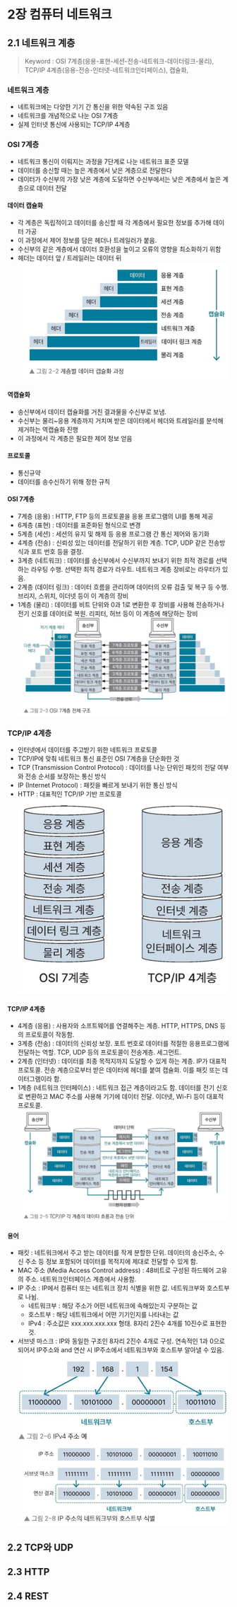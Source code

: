 # 2장 컴퓨터 네트워크
## 2.1 네트워크 계층
> Keyword : OSI 7계층(응용-표현-세션-전송-네트워크-데이터링크-물리), TCP/IP 4계층(응용-전송-인터넷-네트워크인터페이스), 캡슐화, 

### 네트워크 계층
- 네트워크에는 다양한 기기 간 통신을 위한 약속된 구조 있음
- 네트워크를 개념적으로 나눈 OSI 7계층
- 실제 인터넷 통신에 사용되는 TCP/IP 4계층

### OSI 7계층
- 네트워크 통신이 이뤄지는 과정을 7단계로 나눈 네트워크 표준 모델
- 데이터를 송신할 때는 높은 계층에서 낮은 계층으로 전달한다
- 데이터가 수신부의 가장 낮은 계층에 도달하면 수신부에서는 낮은 계층에서 높은 계층으로 데이터 전달

#### 데이터 캡슐화
- 각 계층은 독립적이고 데이터를 송신할 때 각 계층에서 필요한 정보를 추가해 데이터 가공
- 이 과정에서 제어 정보를 담은 헤더나 트레일러가 붙음. 
- 수신부의 같은 계층에서 데이터 호환성을 높이고 오류의 영향을 최소화하기 위함
- 헤더는 데이터 앞 / 트레일러는 데이터 뒤
  ![계층별 데이터 캡슐화 과정](./src/2_2.png)

#### 역캡슐화
- 송신부에서 데이터 캡슐화를 거친 결과물을 수신부로 보냄. 
- 수신부는 물리~응용 계층까지 거치며 받은 데이터에서 헤더와 트레일러를 분석해 제거하는 역캡슐화 진행
- 이 과정에서 각 계층은 필요한 제어 정보 얻음

#### 프로토콜
- 통신규약
- 데이터를 송수신하기 위해 정한 규칙

#### OSI 7계층
- 7계층 (응용) : HTTP, FTP 등의 프로토콜을 응용 프로그램의 UI를 통해 제공
- 6계층 (표현) : 데이터를 표준화된 형식으로 변경
- 5계층 (세션) : 세션의 유지 및 해제 등 응용 프로그램 간 통신 제어와 동기화
- 4계층 (전송) : 신뢰성 있는 데이터를 전달하기 위한 계층. TCP, UDP 같은 전송방식과 포트 번호 등을 결정.
- 3계층 (네트워크) : 데이터를 송신부에서 수신부까지 보내기 위한 최적 경로를 선택하는 라우팅 수행. 선택한 최적 경로가 라우트. 네트워크 계층 장비로는 라우터가 있음.
- 2계층 (데이터 링크) : 데이터 흐름을 관리하며 데이터의 오류 검출 및 복구 등 수행. 브리지, 스위치, 이더넷 등이 이 계층의 장비
- 1계층 (물리) : 데이터를 비트 단위와 0과 1로 변환한 후 장비를 사용해 전송하거나 전기 신호를 데이터로 복원. 리피터, 허브 등이 이 계층에 해당하는 장비
  ![OSI 7계층 전체 구조](./src/2_3.png)


### TCP/IP 4계층
- 인터넷에서 데이터를 주고받기 위한 네트워크 프로토콜
- TCP/IP에 맞춰 네트워크 통신 표준인 OSI 7계층을 단순화한 것
- TCP (Transmission Control Protocol) : 데이터를 나눈 단위인 패킷의 전달 여부와 전송 순서를 보장하는 통신 방식
- IP (Internet Protocol) : 패킷을 빠르게 보내기 위한 통신 방식
- HTTP : 대표적인 TCP/IP 기반 프로토콜
  ![OSI 7계층과 TCP/IP 4계층 비교](./src/2_4.png)

#### TCP/IP 4계층
- 4계층 (응용) : 사용자와 소프트웨어를 연결해주는 계층. HTTP, HTTPS, DNS 등의 프로토콜이 작동함.
- 3계층 (전송) : 데이터의 신뢰성 보장. 포트 번호로 데이터를 적절한 응용프로그램에 전달하는 역할. TCP, UDP 등의 프로토콜이 전송계층. 세그먼트.
- 2계층 (인터넷) : 데이터를 최종 목적지까지 도달할 수 있게 하는 계층. IP가 대표적 프로토콜. 전송 계층으로부터 받은 데이터에 헤더를 붙여 캡슐화. 이를 패킷 또는 데이터그램이라 함.
- 1계층 (네트워크 인터페이스) : 네트워크 접근 계층이라고도 함. 데이터를 전기 신호로 변환하고 MAC 주소를 사용해 기기에 데이터 전달. 이더넷, Wi-Fi 등이 대표적 프로토콜.
  ![TCP/IP 각 계층의 데이터 흐름과 전송 단위](./src/2_5.png)

#### 용어
- 패킷 : 네트워크에서 주고 받는 데이터를 작게 분할한 단위. 데이터의 송신주소, 수신 주소 등 정보 포함되어 데이터를 목적지에 제대로 전달할 수 있게 함.
- MAC 주소 (Media Access Control address) : 48비트로 구성된 하드웨어 고유의 주소. 네트워크인터페이스 계층에서 사용함.
- IP 주소 : IP에서 컴퓨터 또는 네트워크 장치 식별을 위한 값. 네트워크부와 호스트부로 나뉨.
  - 네트워크부 : 해당 주소가 어떤 네트워크에 속해있는지 구분하는 값
  - 호스트부 : 해당 네트워크에서 어떤 기기인지를 나타내는 값
  - IPv4 : 주소값은 xxx.xxx.xxx.xxx 형태. 8자리 2진수 4개를 10진수로 표현한 것.
- 서브넷 마스크 : IP와 동일한 구조인 8자리 2진수 4개로 구성. 연속적인 1과 0으로 되어서 IP주소와 and 연산 시 IP주소에서 네트워크부와 호스트부 알아낼 수 있음.
  ![IPv4 주소 예](./src/2_6.png)
  ![IP 주소의 네트워크부와 호스트부 식별](./src/2_8.png)


## 2.2 TCP와 UDP
## 2.3 HTTP
## 2.4 REST